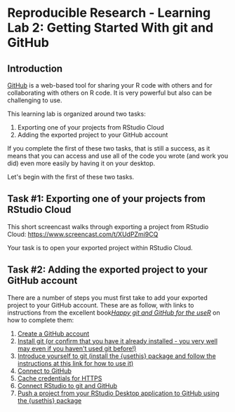 # Reproducible Research - Learning Lab 2: Getting Started With git and GitHub

## Introduction
[GitHub](http://github.com/) is a web-based tool for sharing your R code with others and for collaborating with others on R code. It is very powerful but also can be challenging to use. 

This learning lab is organized around two tasks:

1. Exporting one of your projects from RStudio Cloud
2. Adding the exported project to your GitHub account

If you complete the first of these two tasks, that is still a success, as it means that you can access and use all of the code you wrote (and work you did) even more easily by having it on your desktop.

Let's begin with the first of these two tasks.

## Task #1: Exporting one of your projects from RStudio Cloud

This short screencast walks through exporting a project from RStudio Cloud: https://www.screencast.com/t/XUdPZmi9CQ

Your task is to open your exported project within RStudio Cloud.

## Task #2: Adding the exported project to your GitHub account

There are a number of steps you must first take to add your exported project to your GitHub account. These are as follow, with links to instructions from the excellent book[*Happy git and GitHub for the useR*](https://happygitwithr.com/) on how to complete them:

1. [Create a GitHub account](https://happygitwithr.com/github-acct.html) 
2. [Install git (or confirm that you have it already installed - you very well may even if you haven't used git before!)](https://happygitwithr.com/install-git.html)
3. [Introduce yourself to git (install the {usethis} package and follow the instructions at this link for how to use it)](https://happygitwithr.com/hello-git.html)
4. [Connect to GitHub](https://happygitwithr.com/push-pull-github.html)
5. [Cache credentials for HTTPS](https://happygitwithr.com/credential-caching.html)
6. [Connect RStudio to git and GitHub](https://happygitwithr.com/rstudio-git-github.html)
7. [Push a project from your RStudio Desktop application to GitHub using the {usethis} package](https://happygitwithr.com/existing-github-last.html)
